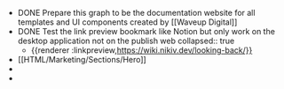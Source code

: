 - DONE Prepare this graph to be the documentation website for all templates and UI components created by [[Waveup Digital]]
- DONE Test the link preview bookmark like Notion but only work on the desktop application not on the publish web
  collapsed:: true
	- {{renderer :linkpreview,https://wiki.nikiv.dev/looking-back/}}
- [[HTML/Marketing/Sections/Hero]]
-
-
